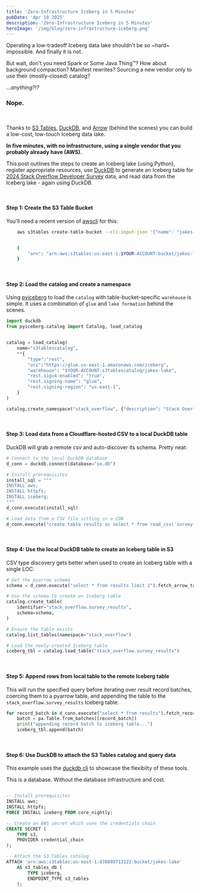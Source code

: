 ```yaml
---
title: 'Zero-Infrastructure Iceberg in 5 Minutes'
pubDate: 'Apr 10 2025'
description: 'Zero-Infrastructure Iceberg in 5 Minutes'
heroImage: '/img/blog/zero-infrastructure-iceberg.png'
---
```


Operating a low-tradeoff Iceberg data lake shouldn't be so ~hard~ impossible. And finally it is not.


But wait, don't you need Spark or Some Java Thing™? How about background compaction? Manifest rewrites? Sourcing a new vendor only to use their (mostly-closed) catalog?

...*anything?!?*


### Nope.

<br>

Thanks to [S3 Tables](https://aws.amazon.com/s3/features/tables/), [DuckDB](https://duckdb.org/), and [Arrow](https://arrow.apache.org/) (behind the scenes) you can build a low-cost, low-touch Iceberg data lake.

**In five minutes, with no infrastructure, using a single vendor that you probably already have (AWS).**


This post outlines the steps to create an Iceberg lake (using Python), register appropriate resources, use [DuckDB](https://duckdb.org/) to generate an Iceberg table for [2024 Stack Overflow Developer Survey](https://survey.stackoverflow.co/2024/) data, and read data from the Iceberg lake - again using DuckDB.


<br>

#### Step 1: Create the S3 Table Bucket

You'll need a recent version of [awscli](https://aws.amazon.com/cli/) for this:

```bash
    aws s3tables create-table-bucket --cli-input-json '{"name": "jakes-lake"}'


    {
        "arn": "arn:aws:s3tables:us-east-1:$YOUR-ACCOUNT:bucket/jakes-lake"
    }

```

<br>

#### Step 2: Load the catalog and create a namespace

Using [pyiceberg](https://py.iceberg.apache.org/) to load the `catalog` with table-bucket-specific `warehouse` is simple. It uses a combination of `glue` and `lake formation` behind the scenes.


```python
import duckdb
from pyiceberg.catalog import Catalog, load_catalog


catalog = load_catalog(
    name="s3tablescatalog",
    **{
        "type":"rest",
        "uri":"https://glue.us-east-1.amazonaws.com/iceberg",
        "warehouse": "$YOUR-ACCOUNT:s3tablescatalog/jakes-lake",
        "rest.sigv4-enabled": "true",
        "rest.signing-name": "glue",
        "rest.signing-region": "us-east-1",
    }
)

catalog.create_namespace("stack_overflow", {"description": "Stack Overflow data"})
```

<br>

#### Step 3: Load data from a Cloudflare-hosted CSV to a local DuckDB table

DuckDB will grab a remote csv and auto-discover its schema. Pretty neat:


```python
# Connect to the local DuckDB database
d_conn = duckdb.connect(database="so.db")

# Install prerequisites
install_sql = """
INSTALL aws;
INSTALL httpfs;
INSTALL iceberg;
"""
d_conn.execute(install_sql)

# Load data from a CSV file sitting in a CDN
d_conn.execute("create table results as select * from read_csv('survey-results.csv')")
```

<br>

#### Step 4: Use the local DuckDB table to create an Iceberg table in S3

CSV type discovery gets better when used to create an Iceberg table with a single LOC:

```python
# Get the pyarrow schema
schema = d_conn.execute("select * from results limit 1").fetch_arrow_table().schema

# Use the schema to create an Iceberg table
catalog.create_table(
    identifier="stack_overflow.survey_results",
    schema=schema,
)

# Ensure the table exists
catalog.list_tables(namespace="stack_overflow")

# Load the newly-created Iceberg table
iceberg_tbl = catalog.load_table("stack_overflow.survey_results")

```

<br>

#### Step 5: Append rows from local table to the remote Iceberg table

This will run the specified query before iterating over result record batches, coercing them to a pyarrow table, and appending the table to the `stack_overflow.survey_results` Iceberg table:

```python
for record_batch in d_conn.execute("select * from results").fetch_record_batch():
    batch = pa.Table.from_batches([record_batch])
    print("appending record batch to iceberg table...")
    iceberg_tbl.append(batch)

```

<br>

#### Step 6: Use DuckDB to attach the S3 Tables catalog and query data

This example uses the [duckdb cli](https://duckdb.org/docs/stable/clients/cli/overview.html) to showcase the flexibilty of these tools.

This is a database. Without the database infrastructure and cost.

```sql

-- Install prerequisites
INSTALL aws;
INSTALL httpfs;
FORCE INSTALL iceberg FROM core_nightly;

-- Create an AWS secret which uses the credentials chain
CREATE SECRET (
    TYPE s3,
    PROVIDER credential_chain
);

-- Attach the S3 Tables catalog
ATTACH 'arn:aws:s3tables:us-east-1:878889713122:bucket/jakes-lake'
    AS s3_tables_db (
        TYPE iceberg,
        ENDPOINT_TYPE s3_tables
    );

```

